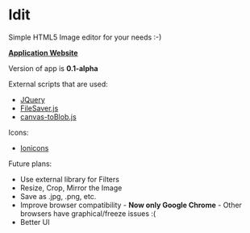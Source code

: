 # Idit
Simple HTML5 Image editor for your needs :-)

**[Application Website](http://idit.captainjkob.tk)**

Version of app is **0.1-alpha**

External scripts that are used:
* [JQuery](http://jquery.com/download/)
* [FileSaver.js](https://github.com/eligrey/FileSaver.js/)
* [canvas-toBlob.js](https://github.com/eligrey/canvas-toBlob.js)

Icons:
* [Ionicons](http://ionicons.com/) 

Future plans:
* Use external library for Filters
* Resize, Crop, Mirror the Image
* Save as .jpg, .png, etc.
* Improve browser compatibility - **Now only Google Chrome** - Other browsers have graphical/freeze issues :(
* Better UI
